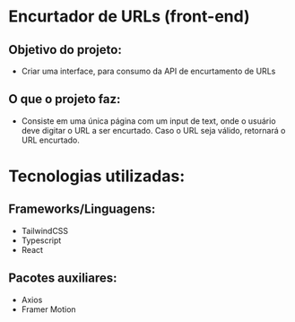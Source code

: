 # Encurtador de URLs (front-end)

## Objetivo do projeto:  
- Criar uma interface, para consumo da API de encurtamento de URLs

## O que o projeto faz: 
- Consiste em uma única página com um input de text, onde o usuário deve digitar o URL a ser encurtado. Caso o URL seja válido, retornará o URL encurtado.

# Tecnologias utilizadas: 
## Frameworks/Linguagens:

- TailwindCSS 
- Typescript 
- React

## Pacotes auxiliares: 

- Axios
- Framer Motion
